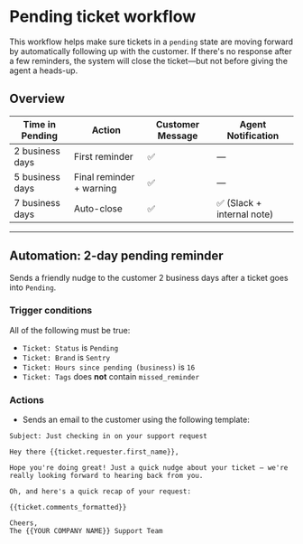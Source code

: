 # Pending ticket workflow

This workflow helps make sure tickets in a `pending` state are moving forward by automatically following up with the customer. If there's no response after a few reminders, the system will close the ticket—but not before giving the agent a heads-up.

## Overview

| Time in Pending | Action               | Customer Message | Agent Notification |
|-----------------|----------------------|------------------|--------------------|
| 2 business days | First reminder        | ✅               | —                  |
| 5 business days | Final reminder + warning | ✅          | —                  |
| 7 business days | Auto-close            | ✅               | ✅ (Slack + internal note) |

---

## Automation: 2-day pending reminder

Sends a friendly nudge to the customer 2 business days after a ticket goes into `Pending`.

### Trigger conditions

All of the following must be true:

- `Ticket: Status` is `Pending`  
- `Ticket: Brand` is `Sentry`  
- `Ticket: Hours since pending (business)` is `16`  
- `Ticket: Tags` does **not** contain `missed_reminder`

### Actions

- Sends an email to the customer using the following template:
  
```text
Subject: Just checking in on your support request

Hey there {{ticket.requester.first_name}},

Hope you're doing great! Just a quick nudge about your ticket – we're really looking forward to hearing back from you.

Oh, and here's a quick recap of your request:

{{ticket.comments_formatted}}

Cheers,  
The {{YOUR COMPANY NAME}} Support Team
